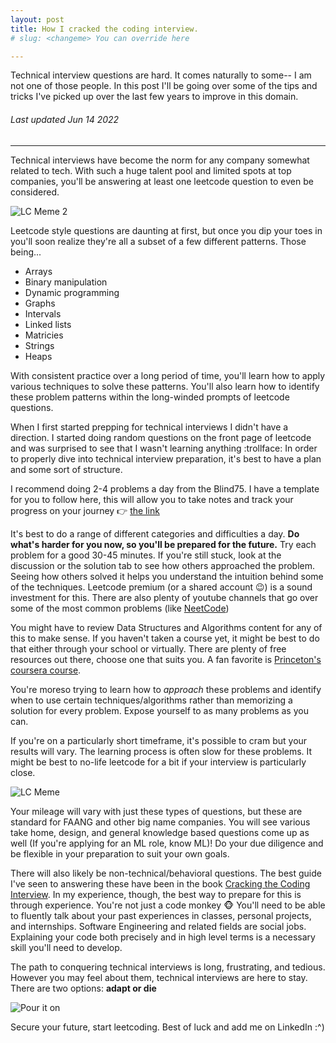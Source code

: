 ```yaml
---
layout: post
title: How I cracked the coding interview.
# slug: <changeme> You can override here

---
```


Technical interview questions are hard. It comes naturally to some-- I am not one of those people. In this post I'll be going over some of the tips and tricks I've picked up over the last few years to improve in this domain.

###### Last updated Jun 14 2022

---

Technical interviews have become the norm for any company somewhat related to tech. With such a huge talent pool and limited spots at top companies, you'll be answering at least one leetcode question to even be considered.

![LC Meme 2](https://preview.redd.it/h62kap6wa9291.jpg?width=960&crop=smart&auto=webp&s=c71d515fc57cef5aaaabc5ac4f8870137fa19127)

Leetcode style questions are daunting at first, but once you dip your toes in you'll soon realize they're all a subset of a few different patterns. Those being...

- Arrays
- Binary manipulation
- Dynamic programming
- Graphs
- Intervals
- Linked lists
- Matricies
- Strings
- Heaps

With consistent practice over a long period of time, you'll learn how to apply various techniques to solve these patterns. You'll also learn how to identify these problem patterns within the long-winded prompts of leetcode questions.

When I first started prepping for technical interviews I didn't have a direction. I started doing random questions on the front page of leetcode and was surprised to see that I wasn't learning anything :trollface: In order to properly dive into technical interview preparation, it's best to have a plan and some sort of structure.

I recommend doing 2-4 problems a day from the Blind75. I have a template for you to follow here, this will allow you to take notes and track your progress on your journey :point_right: [the link](https://docs.google.com/spreadsheets/d/1zvKUnaP_u1BweThWhCWrfAtRJBGkruH1Dc_AzR9lJyk/edit?usp=sharing)

It's best to do a range of different categories and difficulties a day. **Do what's harder for you now, so you'll be prepared for the future.** Try each problem for a good 30-45 minutes. If you're still stuck, look at the discussion or the solution tab to see how others approached the problem. Seeing how others solved it helps you understand the intuition behind some of the techniques. Leetcode premium (or a shared account :wink:) is a sound investment for this. There are also plenty of youtube channels that go over some of the most common problems (like [NeetCode](https://www.youtube.com/c/NeetCode))

You might have to review Data Structures and Algorithms content for any of this to make sense. If you haven't taken a course yet, it might be best to do that either through your school or virtually. There are plenty of free resources out there, choose one that suits you. A fan favorite is [Princeton's coursera course](https://www.coursera.org/learn/algorithms-part1).

You're moreso trying to learn how to *approach* these problems and identify when to use certain techniques/algorithms rather than memorizing a solution for every problem. Expose yourself to as many problems as you can. 

If you're on a particularly short timeframe, it's possible to cram but your results will vary. The learning process is often slow for these problems. It might be best to no-life leetcode for a bit if your interview is particularly close.

![LC Meme](https://preview.redd.it/29bxxm1ubzn81.png?auto=webp&s=00af81ea7b2818d72a9d6ab7b07efe6a543eb381)

Your mileage will vary with just these types of questions, but these are standard for FAANG and other big name companies. You will see various take home, design, and general knowledge based questions come up as well (If you're applying for an ML role, know ML)! Do your due diligence and be flexible in your preparation to suit your own goals.

There will also likely be non-technical/behavioral questions. The best guide I've seen to answering these have been in the book [Cracking the Coding Interview](https://github.com/Avinash987/Coding/blob/master/Cracking-the-Coding-Interview-6th-Edition-189-Programming-Questions-and-Solutions.pdf). In my experience, though, the best way to prepare for this is through experience. You're not just a code monkey :monkey_face: You'll need to be able to fluently talk about your past experiences in classes, personal projects, and internships. Software Engineering and related fields are social jobs. Explaining your code both precisely and in high level terms is a necessary skill you'll need to develop. 

The path to conquering technical interviews is long, frustrating, and tedious. However you may feel about them, technical interviews are here to stay. There are two options: **adapt or die**

![Pour it on](http://cdn.shopify.com/s/files/1/0157/3938/products/39464u-Edit_1000_grande.jpg?v=1645802460)

Secure your future, start leetcoding. Best of luck and add me on LinkedIn :^)
